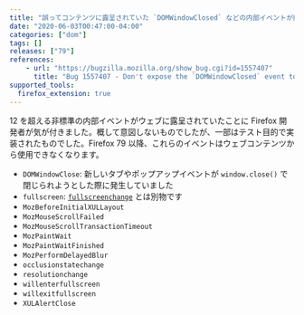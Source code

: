 ```yaml
---
title: "誤ってコンテンツに露呈されていた `DOMWindowClosed` などの内部イベントが削除されました"
date: "2020-06-03T00:47:00-04:00"
categories: ["dom"]
tags: []
releases: ["79"]
references:
    - url: "https://bugzilla.mozilla.org/show_bug.cgi?id=1557407"
      title: "Bug 1557407 - Don't expose the `DOMWindowClosed` event to content"
supported_tools:
  firefox_extension: true
---
```

12 を超える非標準の内部イベントがウェブに露呈されていたことに Firefox 開発者が気が付きました。概して意図しないものでしたが、一部はテスト目的で実装されたものでした。Firefox 79 以降、これらのイベントはウェブコンテンツから使用できなくなります。

* `DOMWindowClose`: 新しいタブやポップアップイベントが `window.close()` で閉じられようとした際に発生していました
* `fullscreen`: [`fullscreenchange`](https://developer.mozilla.org/docs/Web/API/Element/fullscreenchange_event) とは別物です
* `MozBeforeInitialXULLayout`
* `MozMouseScrollFailed`
* `MozMouseScrollTransactionTimeout`
* `MozPaintWait`
* `MozPaintWaitFinished`
* `MozPerformDelayedBlur`
* `occlusionstatechange`
* `resolutionchange`
* `willenterfullscreen`
* `willexitfullscreen`
* `XULAlertClose`
